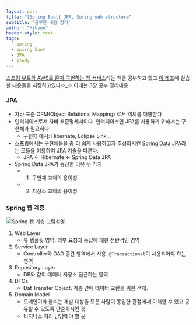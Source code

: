 ```yaml
---
layout: post
title: "[Spring Boot] JPA, Spring web structure"
subtitle: '공부한 내용 정리'
author: "Mihyun"
header-style: text
tags:
  - spring
  - spirng boot
  - JPA
  - study
---
```



[스프링 부트와 AWS로 혼자 구현하는 웹 서비스](https://book.naver.com/bookdb/book_detail.nhn?bid=15871738)라는 책을 공부하고 있고
[이 레포](https://github.com/MilenaLee/study-springboot2-webservice)에 실습한 내용들을 저장하고있다ㅇ_ㅇ
아래는 3장 공부 정리내용

### JPA
- 자바 표준 ORM(Object Relational Mapping) 로서 객체를 매핑한다
- 인터페이스로서 자바 표준명세서이다. 인터페이스인 JPA를 사용하기 위해서는 구현체가 필요하다.
   - 구현체 예시: Hibernate, Eclipse Link ..
- 스프링에서는 구현체들을 좀 더 쉽게 사용하고자 추상화시킨 Spring Data JPA라는 모듈을 이용하여 JPA 기술을 다룬다.
   - JPA <- Hibernate <- Spring Data JPA
- Spring Data JPA가 등장한 이유 두 가지
   - 1. 구현체 교체의 용이성
   - 2. 저장소 교체의 용이성

### Spring 웹 계층
![Spring 웹 계층 그림설명](https://sehun-kim.github.io/sehun/assets/images/spring-web-app-architecture.png)
1. Web Layer
   - 뷰 템플릿 영역. 외부 요청과 등답에 대한 전반적인 영역
2. Service Layer
   - Controller와 DAO 중간 영역에서 사용. ```@Transactional```이 사용되어야 하는 영역
3. Repository Layer
   - DB와 같이 데이터 저장소 접근하는 영역
4. DTOs
   - Dat Transfer Object. 계층 간에 데이터 교환을 위한 객체.
5. Domain Model
   - 도메인이라 불리는 개발 대상을 모든 사람이 동일한 관점에서 이해할 수 있고 공유할 수 있도록 단순화시킨 것
   - 비지니스 처리 담당해야 할 곳
​
